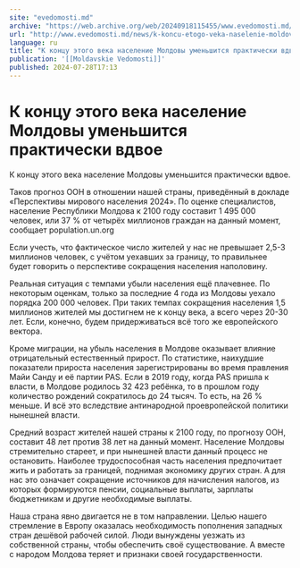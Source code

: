 ```yaml
---
site: "evedomosti.md"
archive: "https://web.archive.org/web/20240918115455/www.evedomosti.md/news/k-koncu-etogo-veka-naselenie-moldovy-umenshitsya-praktichesk"
url: "http://www.evedomosti.md/news/k-koncu-etogo-veka-naselenie-moldovy-umenshitsya-praktichesk"
language: ru
title: "К концу этого века население Молдовы уменьшится практически вдвое"
publication: '[[Moldavskie Vedomosti]]'
published: 2024-07-28T17:13
---
```


# К концу этого века население Молдовы уменьшится практически вдвое

К концу этого века население Молдовы уменьшится практически вдвое.

Таков прогноз ООН в отношении нашей страны, приведённый в докладе «Перспективы мирового населения 2024». По оценке специалистов, население Республики Молдова к 2100 году составит 1 495 000 человек, или 37 % от четырёх миллионов граждан на данный момент, сообщает population.un.org

Если учесть, что фактическое число жителей у нас не превышает 2,5-3 миллионов человек, с учётом уехавших за границу, то правильнее будет говорить о перспективе сокращения населения наполовину.

Реальная ситуация с темпами убыли населения ещё плачевнее. По некоторым оценкам, только за последние 4 года из Молдовы уехало порядка 200 000 человек. При таких темпах сокращения населения 1,5 миллионов жителей мы достигнем не к концу века, а всего через 20-30 лет. Если, конечно, будем придерживаться всё того же европейского вектора.

Кроме миграции, на убыль населения в Молдове оказывает влияние отрицательный естественный прирост. По статистике, наихудшие показатели прироста населения зарегистрированы во время правления Майи Санду и её партии PAS. Если в 2019 году, когда PAS пришла к власти, в Молдове родилось 32 423 ребёнка, то в прошлом году количество рождений сократилось до 24 тысяч. То есть, на 26 % меньше. И всё это вследствие антинародной проевропейской политики нынешней власти.

Средний возраст жителей нашей страны к 2100 году, по прогнозу ООН, составит 48 лет против 38 лет на данный момент. Население Молдовы стремительно стареет, и при нынешней власти данный процесс не остановить. Наиболее трудоспособная часть населения предпочитает жить и работать за границей, поднимая экономику других стран. А для нас это означает сокращение источников для начисления налогов, из которых формируются пенсии, социальные выплаты, зарплаты бюджетникам и другие необходимые выплаты.

Наша страна явно двигается не в том направлении. Целью нашего стремление в Европу оказалась необходимость пополнения западных стран дешёвой рабочей силой. Люди вынуждены уезжать из собственной страны, чтобы обеспечить своё существование. А вместе с народом Молдова теряет и признаки своей государственности.